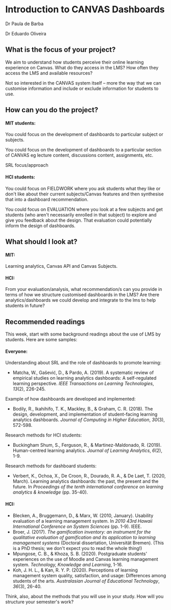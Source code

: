 # Introduction to CANVAS Dashboards

Dr Paula de Barba

Dr Eduardo Oliveira

## What is the focus of your project?

We aim to understand how students perceive their online learning experience on Canvas. What do they access in the LMS? How often they access the LMS and available resources?

Not so interested in the CANVAS system itself – more the way that we can customise information and include or exclude information for students to use.

## How can you do the project?

#### MIT students:

You could focus on the development of dashboards to particular subject or subjects.

You could focus on the development of dashboards to a particular section of CANVAS eg lecture content, discussions content, assignments, etc.

SRL focus/approach

#### HCI students:

You could focus on FIELDWORK where you ask students what they like or don&#39;t like about their current subjects/Canvas features and then synthesise that into a dashboard recommendation.

You could focus on EVALUATION where you look at a few subjects and get students (who aren&#39;t necessarily enrolled in that subject) to explore and give you feedback about the design. That evaluation could potentially inform the design of dashboards.

## What should I look at?

#### MIT:

Learning analytics, Canvas API and Canvas Subjects.

#### HCI:

From your evaluation/analysis, what recommendation/s can you provide in terms of how we structure customised dashboards in the LMS? Are there analytics/dashboards we could develop and integrate to the lms to help students in future?

## Recommended readings

This week, start with some background readings about the use of LMS by students. Here are some samples:

#### Everyone:

Understanding about SRL and the role of dashboards to promote learning:

* Matcha, W., Gašević, D., &amp; Pardo, A. (2019). A systematic review of empirical studies on learning analytics dashboards: A self-regulated learning perspective. _IEEE Transactions on Learning Technologies_, _13_(2), 226-245.

Example of how dashboards are developed and implemented:

* Bodily, R., Ikahihifo, T. K., Mackley, B., &amp; Graham, C. R. (2018). The design, development, and implementation of student-facing learning analytics dashboards. _Journal of Computing in Higher Education_, _30_(3), 572-598.

Research methods for HCI students:

* Buckingham Shum, S., Ferguson, R., &amp; Martinez-Maldonado, R. (2019). Human-centred learning analytics. _Journal of Learning Analytics_, _6_(2), 1-9.

Research methods for dashboard students:

* Verbert, K., Ochoa, X., De Croon, R., Dourado, R. A., &amp; De Laet, T. (2020, March). Learning analytics dashboards: the past, the present and the future. In _Proceedings of the tenth international conference on learning analytics &amp; knowledge_ (pp. 35-40).

#### HCI:

* Blecken, A., Bruggemann, D., &amp; Marx, W. (2010, January). Usability evaluation of a learning management system. In _2010 43rd Hawaii International Conference on System Sciences_ (pp. 1-9). IEEE.
* Broer, J. (2017). _The gamification inventory: an instrument for the qualitative evaluation of gamification and its application to learning management systems_ (Doctoral dissertation, Universität Bremen).
 (This is a PhD thesis; we don&#39;t expect you to read the whole thing!)
* Mpungose, C. B., &amp; Khoza, S. B. (2020). Postgraduate students&#39; experiences on the use of Moodle and Canvas learning management system. _Technology, Knowledge and Learning_, 1-16.
* Koh, J. H. L., &amp; Kan, R. Y. P. (2020). Perceptions of learning management system quality, satisfaction, and usage: Differences among students of the arts. _Australasian Journal of Educational Technology_, _36_(3), 26-40.

Think, also, about the methods that you will use in your study. How will you structure your semester&#39;s work?
